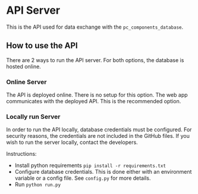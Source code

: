 # API Server

This is the API used for data exchange with the `pc_components_database`.

## How to use the API
There are 2 ways to run the API server. For both options, the database is hosted online.

### Online Server
The API is deployed online. There is no setup for this option. The web app communicates with the deployed API. This is the recommended option. 

### Locally run Server
In order to run the API locally, database credentials must be configured. For security reasons, the credentials are not included in the GitHub files. If you wish to run the server locally, contact the developers.

Instructions:
- Install python requirements `pip install -r requirements.txt`
- Configure database credentials. This is done either with an environment variable or a config file. See `config.py` for more details. 
- Run `python run.py`